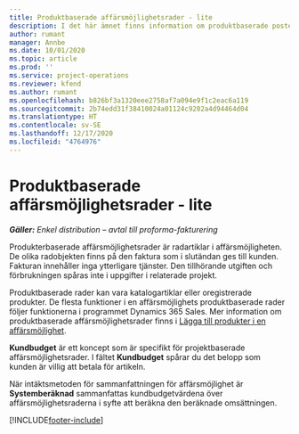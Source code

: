 ```yaml
---
title: Produktbaserade affärsmöjlighetsrader - lite
description: I det här ämnet finns information om produktbaserade poster i affärsmöjlighetsraden i Project Operations.
author: rumant
manager: Annbe
ms.date: 10/01/2020
ms.topic: article
ms.prod: ''
ms.service: project-operations
ms.reviewer: kfend
ms.author: rumant
ms.openlocfilehash: b826bf3a1320eee2758af7a094e9f1c2eac6a119
ms.sourcegitcommit: 2b74edd31f38410024a01124c9202a4d94464d04
ms.translationtype: HT
ms.contentlocale: sv-SE
ms.lasthandoff: 12/17/2020
ms.locfileid: "4764976"
---
```

# <a name="product-based-opportunity-lines---lite"></a>Produktbaserade affärsmöjlighetsrader - lite

_**Gäller:** Enkel distribution – avtal till proforma-fakturering_

Produkterbaserade affärsmöjlighetsrader är radartiklar i affärsmöjligheten. De olika radobjekten finns på den faktura som i slutändan ges till kunden. Fakturan innehåller inga ytterligare tjänster. Den tillhörande utgiften och förbrukningen spåras inte i uppgifter i relaterade projekt.

Produktbaserade rader kan vara katalogartiklar eller oregistrerade produkter. De flesta funktioner i en affärsmöjlighets produktbaserade rader följer funktionerna i programmet Dynamics 365 Sales. Mer information om produktbaserade affärsmöjlighetsrader finns i [Lägga till produkter i en affärsmöjlighet](https://docs.microsoft.com/dynamics365/sales-enterprise/add-products-opportunity).

**Kundbudget** är ett koncept som är specifikt för projektbaserade affärsmöjlighetsrader. I fältet **Kundbudget** spårar du det belopp som kunden är villig att betala för artikeln.

När intäktsmetoden för sammanfattningen för affärsmöjlighet är **Systemberäknad** sammanfattas kundbudgetvärdena över affärsmöjlighetsraderna i syfte att beräkna den beräknade omsättningen. 



[!INCLUDE[footer-include](../../includes/footer-banner.md)]